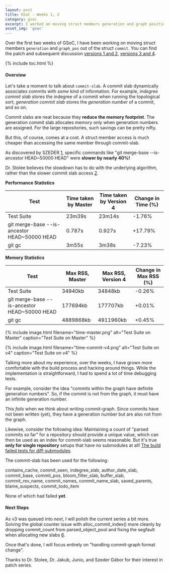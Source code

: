 ```yaml
---
layout: post
title: GSoC - Weeks 1, 2
category: gsoc
excerpt: I worked on moving struct members generation and graph position out of commit, one of pre-requistes for generation number v2.
asset_img: 'gsoc'
---
```


Over the first two weeks of GSoC, I have been working on moving struct members `generation` and `graph_pos` out of the struct `commit`. You can find the patch and subsequent discussion [versions 1 and 2](https://lore.kernel.org/git/20200604072759.19142-1-abhishekkumar8222@gmail.com/), [versions 3 and 4](https://lore.kernel.org/git/20200612184014.1226972-1-abhishekkumar8222@gmail.com/).

{% include toc.html %}

#### Overview

Let's take a moment to talk about `commit-slab`. A commit slab dynamically associates commits with *some* kind of information. For example, _indegree commit slab_ stores the indegree of a commit when running the topological sort, _generation commit slab_ stores the _generation number_ of a commit, and so on.

Commit slabs are neat because they **reduce the memory footprint**. The generation commit slab allocates memory only when generation numbers are assigned. For the large repositories, such savings can be pretty nifty.

But this, of course, comes at a cost. A struct member access is much cheaper than accessing the same member through commit-slab.

As discovered by SZEDER [1](https://lore.kernel.org/git/20200607195347.GA8232@szeder.dev/), specific commands like "git merge-base --is-ancestor HEAD~50000 HEAD" were **slower by nearly 40%!**

Dr. Stolee believes the slowdown has to do with the underlying algorithm, rather than the slower commit slab access [2](https://lore.kernel.org/git/13db757a-9412-7f1e-805c-8a028c4ab2b1@gmail.com/).

**Performance Statistics**

| Test | Time taken by Master | Time taken by Version 4 | Change in Time (%) |
|------|--------|-----------|------------|
| Test Suite | 23m39s | 23m14s | -1.76% |
| git merge-base --is-ancestor HEAD~50000 HEAD | 0.787s | 0.927s | +17.79% |
| git gc | 3m55s| 3m38s| -7.23% |

**Memory Statistics**

| Test | Max RSS, Master | Max RSS, Version 4 | Change in Max RSS (%) |
|------|----------------|-------------------|-------------------|
| Test Suite | 34940kb | 34848kb | -0.26% |
| git merge-base --is-ancestor HEAD~50000 HEAD | 177694kb | 177707kb | +0.01% |
| git gc | 4889868kb | 4911960kb | +0.45% |

{% include image.html filename="time-master.png" alt="Test Suite on Master" caption="Test Suite on Master" %}

{% include image.html filename="time-commit-v4.png" alt="Test Suite on v4" caption="Test Suite on v4" %}

Talking more about my experience, over the weeks, I have grown more comfortable with the build process and hacking around things. While the implementation is straightforward, I had to spend a lot of time debugging tests.

For example, consider the idea "commits within the graph have definite generation numbers". So, if the commit is not from the graph, it must have an infinite generation number.

This *fails* when we think about writing commit-graph. Since commits have not been written (yet), they have a generation number but are also not from the graph.

Likewise, consider the following idea: Maintaining a count of "parsed commits so far" for a repository should provide a unique value, which can then be used as an index for commit-slab seems reasonable. But it's true **only for single repository** setups that have no submodules at all! [The build failed tests for diff-submodules](https://travis-ci.com/github/abhishekkumar2718/git/jobs/345413840).

The commit-slab has been used for the following:

contains_cache, commit_seen, indegree_slab, author_date_slab, commit_base, commit_pos, bloom_filter_slab, buffer_slab, commit_rev_name,
commit_names, commit_name_slab, saved_parents, blame_suspects, commit_todo_item

None of which had failed **yet**.

#### Next Steps

As v3 was queued into _next_, I will polish the current series a bit more. Solving the global counter issue with alloc_commit_index() more cleanly by dropping commit_count from parsed_object_pool and fixing the segfault when allocating new slabs [6](https://lore.kernel.org/git/20200613065339.GC2898@szeder.dev/).

Once that's done, I will focus entirely on "handling commit-graph format change".

Thanks to Dr. Stolee, Dr. Jakub, Junio, and Szeder Gábor for their interest in patch series.
